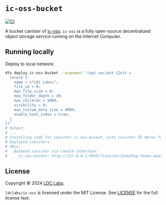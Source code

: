 # `ic-oss-bucket`

[![CI](https://github.com/ldclabs/ic-oss/actions/workflows/ci.yml/badge.svg)](https://github.com/ldclabs/ic-oss/actions/workflows/ci.yml)

A bucket canister of [ic-oss](https://github.com/ldclabs/ic-oss).
`ic-oss` is a fully open-source decentralized object storage service running on the Internet Computer.

## Running locally

Deploy to local network:
```bash
dfx deploy ic-oss-bucket --argument "(opt variant {Init =
  record {
    name = \"LDC Labs\";
    file_id = 0;
    max_file_size = 0;
    max_folder_depth = 10;
    max_children = 1000;
    visibility = 0;
    max_custom_data_size = 4096;
    enable_hash_index = true;
  }
})"
# Output:
# ...
# Installing code for canister ic-oss-bucket, with canister ID mmrxu-fqaaa-aaaap-ahhna-cai
# Deployed canisters.
# URLs:
#   Backend canister via Candid interface:
#     ic-oss-bucket: http://127.0.0.1:4943/?canisterId=bd3sg-teaaa-aaaaa-qaaba-cai&id=mmrxu-fqaaa-aaaap-ahhna-cai
```

## License
Copyright © 2024 [LDC Labs](https://github.com/ldclabs).

`ldclabs/ic-oss` is licensed under the MIT License. See [LICENSE](LICENSE) for the full license text.